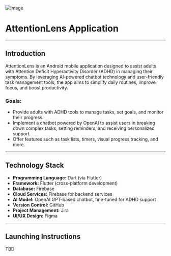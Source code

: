 
![image](https://github.com/user-attachments/assets/0f29716c-bcf8-4408-91c3-e3ad104a67fb)

# AttentionLens Application
---

## Introduction
AttentionLens is an Android mobile application designed to assist adults with Attention Deficit Hyperactivity Disorder (ADHD) in managing their symptoms. By leveraging AI-powered chatbot technology and user-friendly task management tools, the app aims to simplify daily routines, improve focus, and boost productivity.

### Goals:
- Provide adults with ADHD tools to manage tasks, set goals, and monitor their progress.
- Implement a chatbot powered by OpenAI to assist users in breaking down complex tasks, setting reminders, and receiving personalized support.
- Offer features such as task lists, timers, visual progress tracking, and more.

---

##  Technology Stack
- **Programming Language:** Dart (via Flutter)
- **Framework:** Flutter (cross-platform development)
- **Database:** Firebase
- **Cloud Services:** Firebase for backend services
- **AI Model:** OpenAI GPT-based chatbot, fine-tuned for ADHD support
- **Version Control:** GitHub
- **Project Management:** Jira
- **UI/UX Design:** Figma

---

##  Launching Instructions
TBD

